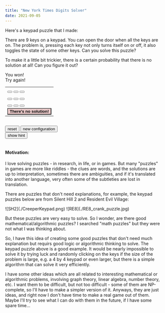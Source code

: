 ```yaml
---
title: "New York Times Digits Solver"
date: 2021-09-05
---
```

<script src="https://yjian012.github.io/Yi-blog/scripts.js"></script>
<link rel="stylesheet" href="https://yjian012.github.io/Yi-blog/styles.css">
<link rel="stylesheet" href="./keypad.css">

  <p>Here's a keypad puzzle that I made:</p>
  <p>There are 9 keys on a keypad. You can open the door when all the keys are on. The problem is, pressing each key not only turns itself on or off, it also toggles the state of some other keys. Can you solve this puzzle?</p>
  <p>To make it a little bit trickier, there is a certain probability that there is no solution at all! Can you figure it out?</p>
<table id="keypad">
<div id="overlay" onclick="olOff()"><div id="winText">You won!</div></div>
<div id="overlay_f" onclick="olOff_f()"><div id="failText">Try again!</div></div>
    <tr>
      <td>
      <button class="key keyOff" id="key0" onclick="changeState(this)"></button>
      <button class="key keyOff" id="key1" onclick="changeState(this)"></button>
      <button class="key keyOff" id="key2" onclick="changeState(this)"></button>
      </td>
    </tr>
    <tr>
      <td>
      <button class="key keyOff" id="key3" onclick="changeState(this)"></button>
      <button class="key keyOff" id="key4" onclick="changeState(this)"></button>
      <button class="key keyOff" id="key5" onclick="changeState(this)"></button>
      </td>
    </tr>
    <tr>
      <td>
      <button class="key keyOff" id="key6" onclick="changeState(this)"></button>
      <button class="key keyOff" id="key7" onclick="changeState(this)"></button>
      <button class="key keyOff" id="key8" onclick="changeState(this)"></button>
      </td>
    </tr>
    <tr>
    <td rowspan="3" style="text-align: center;"><button onclick="noSol()" style="background: rgb(233,200,200); font-weight: bold;">There's no solution!</button></td>
    </tr>
</table>
<br />
<button onclick="reset()">reset</button>
<button onclick="newRandConf()">new configuration</button>
<div>
<button onclick="showHint()">show hint</button>
<div id="hint" style="background-color: rgba(200,200,200,0.5); display: none;">
<p></p>
<div id="sol" style="display: none;">
<button onclick="showSol()">show solution</button>
<div id="solution" style="display: none;">
<table style="border: 1px solid black;">
<tr>
  <td>&nbsp; 0 &nbsp;</td><td>&nbsp; 1 &nbsp;</td><td>&nbsp; 2 &nbsp;</td>
</tr>
<tr>
  <td>&nbsp; 3 &nbsp;</td><td>&nbsp; 4 &nbsp;</td><td>&nbsp; 5 &nbsp;</td>
</tr>
<tr>
  <td>&nbsp; 6 &nbsp;</td><td>&nbsp; 7 &nbsp;</td><td>&nbsp; 8 &nbsp;</td>
</tr>
</table>
<p></p>
</div>
</div>
</div>
</div>
<br />
<h4>Motivation:</h4>
  <p>I love solving puzzles - in research, in life, or in games. But many "puzzles" in games are more like riddles - the clues are words, and the solutions are up to interpretation, sometimes there are ambiguities, and if it's translated into another language, very often some of the subtleties are lost in translation.</p>
  <p>There are puzzles that don't need explanations, for example, the keypad puzzles below are from Silent Hill 2 and Resident Evil Village:</p>
  ![SH2](./CreeperKeypad.png)
  ![RE8](./RE8_crank_puzzle.jpg)
  <p>But these puzzles are very easy to solve. So I wonder, are there good mathematical/algorithmic puzzles? I searched "math puzzles" but they were not what I was thinking about.</p>
  <p>So, I have this idea of creating some good puzzles that don't need much explanation but requirs good logic or algorithmic thinking to solve. The keypad puzzle above is a good example. It would be nearly impossible to solve it by trying luck and randomly clicking on the keys if the size of the problem is large, e.g. a 4 by 4 keypad or even larger, but there is a simple algorithm that can solve it very efficiently.</p>
  <p>I have some other ideas which are all related to interesting mathematical or algorithmic problems, involving graph theory, linear algebra, number theory, etc. I want them to be difficult, but not too difficult - some of them are NP-complete, so I'll have to make a simpler version of it. Anyways, they are just ideas, and right now I don't have time to make a real game out of them. Maybe I'll try to see what I can do with them in the future, if I have some spare time...</p>
  
<script type="text/javascript">
/*Written by Yi Jiang, Aug 2021. All rights reserved.*/
var i;
var matrix=new Array(9);
for(i=0; i<9; i++) {
  matrix[i] = new Array(9).fill(0);
}
var initial=new Array(9).fill(0);
var valid;
var solution;
newRandConf();
function initialize_mat(){//initialize matrix to row weight 2~4
  for(i=0; i<9; i++) {
    matrix[i] = new Array(9).fill(0);
  }
  for(i=0;i<9;i++){
    matrix[i][i]=1;
    var num_eles=Math.floor(Math.random()*3+1);
    var list_eles=[];
    while(list_eles.length < num_eles){
      var r = Math.floor(Math.random() * 8);
      if(r>=i) r++;
      if(list_eles.indexOf(r) === -1) list_eles.push(r);
    }
    for(var j=0;j<num_eles;j++){
      matrix[i][list_eles[j]]=1;
    }
  }
}
function initialize_ini(){//weight of initial: 1~4
	initial=new Array(9).fill(0);
	var num_eles=Math.floor(Math.random()*4+1);
  var list_eles=[];
  while(list_eles.length < num_eles){
    var r = Math.floor(Math.random() * 8);
    if(r>=i) r++;
    if(list_eles.indexOf(r) === -1) list_eles.push(r);
  }
  for(var j=0;j<num_eles;j++){
    initial[list_eles[j]]=1;
  }
}
function reset(){
  for(i=0;i<9;i++){
  	if(initial[i]==0){
   		document.getElementById("key"+i).classList.remove("keyOn");
    	document.getElementById("key"+i).classList.add("keyOff");
    }
  	else{
   		document.getElementById("key"+i).classList.remove("keyOff");
    	document.getElementById("key"+i).classList.add("keyOn");
    }
  }
}
function newRandConf(){
  if(Math.random()<0.25){newValidConf();return;}
  olOff();
  olOff_f();
  document.getElementById("hint").style.display="none";
	document.getElementById("solution").style.display="none";
  initialize_mat();
	initialize_ini();
	for(i=0;i<9;i++){
  	if(initial[i]==0){
   		document.getElementById("key"+i).classList.remove("keyOn");
    	document.getElementById("key"+i).classList.add("keyOff");
    }
  	else{
   		document.getElementById("key"+i).classList.remove("keyOff");
    	document.getElementById("key"+i).classList.add("keyOn");
    }
  }
  solve();
}
function newValidConf(){
	//opposite of initial is a linear combinantion of rows of matrix
  //choose three to nine rows, the sum is initial
  olOff();
  olOff_f();
  document.getElementById("hint").style.display="none";
  document.getElementById("solution").style.display="none";
  initialize_mat();
  var list_rows=[];
  list_rows=[0,1,2,3,4,5,6,7,8];
  shuffle(list_rows);
  initial.fill(1);
  var j;
  for(j=0;j<list_rows.length;j++){
  	for(i=0;i<9;i++){
    	initial[i]=initial[i]^matrix[list_rows[j]][i];
    }
    var count=0;
    for(i=0;i<9;i++){
    	if(initial[i]==1) count++;
    }
    if(count<=4) break;
  }
  list_rows=list_rows.slice(0,j+1);
  /*
  var answer="";
  for(i=0;i<list_rows.length;i++){
    answer+=list_rows[i]+" ";
  }
  console.log(answer);
  */
	for(i=0;i<9;i++){
  	if(initial[i]==0){
   		document.getElementById("key"+i).classList.remove("keyOn");
    	document.getElementById("key"+i).classList.add("keyOff");
    }
  	else{
   		document.getElementById("key"+i).classList.remove("keyOff");
    	document.getElementById("key"+i).classList.add("keyOn");
    }
  }
  /*
  var debug="";
  for(i=0;i<9;i++){
  	debug="";
  	for(var j=0;j<9;j++){
    	debug=debug+matrix[i][j]+' ';
    }
    console.log(debug);
  }
  */
  solve();
}
function solve(){
  var rows=matrix.length;
  var cols=matrix[0].length;
  var matrix1=new Array(rows+1);
  for(i=0; i<rows; i++) {
    matrix1[i] = new Array(cols);
    for(var j=0;j<cols;j++){
      matrix1[i][j]=matrix[i][j];
    }
  }
  matrix1[rows] = new Array(cols);
  for(var j=0;j<cols;j++){
  	if(initial[j]==1) matrix1[rows][j]=0;
    else matrix1[rows][j]=1;
  }
  var ech=echelon(matrix1);
  if(echelon(matrix).rank==ech.rank){
  	valid=true;
    solution=ech.row_com[rows];
    solution.splice(0,1);
    solution.sort();
  }
  else valid=false;
}
function noSol(){
	if(valid==false){
  	olOn();
  }
  else olOn_f();
}
function showHint(){
	document.getElementById("hint").firstElementChild.innerText="Create a matrix and use a little bit of linear algebra.";
	document.getElementById("hint").style.display="";
  document.getElementById("sol").style.display="";
}
function showSol(){
  if(valid==false){document.getElementById("solution").getElementsByTagName("p")[0].innerText="There is no solution!"; document.getElementById("solution").style.display=""; return;}
  else{
  	var solString="The solution is {";
    for(i=0;i<solution.length;i++){
    	solString+=solution[i]+" ";
    }
    solString+="}.";
    document.getElementById("solution").getElementsByTagName("p")[0].innerText=solString;
    document.getElementById("solution").style.display="";
    return;
  }
}
function echelon(mat){
  var rows=mat.length;
  var cols=mat[0].length;
	var e_form=new Array(rows);
  for(i=0; i<rows; i++) {
    e_form[i] = new Array(cols);
    for(var j=0;j<cols;j++){
    	e_form[i][j]=mat[i][j];
    }
  }
  var row_com=new Array(9);
  for(i=0;i<rows;i++){
  	row_com[i]=[i];
  }
  var rank=0;
  var v=0;
  var h=0;
  //var repeat=0;
  while(v<rows /*&& repeat<10000*/){
    while(h<cols /*&& repeat<10000*/){
  		//repeat++;
      var p=v+1;
    	if(e_form[v][h]==0){
      	for(p=v+1;p<rows;p++){
        	if(e_form[p][h]==1){
          	for(var l=h;l<cols;l++){
            	e_form[v][l]=e_form[v][l]^e_form[p][l];//add row p to row v
            }
            row_com[v]=row_com[v].concat(row_com[p]);
            for(var t=row_com[v].length-1;t>=0;t--){
            	var s=row_com[v].indexOf(row_com[v][t]);
              if(s!=t){
              	row_com[v].splice(t,1);
                row_com[v].splice(s,1);
              	t--;
              }
            }
            break;
          }
        }
        if(p==rows){h++; continue;}
      }
      for(var j=p;j<rows;j++){
        if(e_form[j][h]==1){
          for(var l=h;l<cols;l++){
            e_form[j][l]=e_form[v][l]^e_form[j][l];//add row v to row j
          }
          row_com[j]=row_com[j].concat(row_com[v]);
          for(var t=row_com[j].length-1;t>=0;t--){
            var s=row_com[j].indexOf(row_com[j][t]);
            if(s!=t){
              row_com[j].splice(t,1);
              row_com[j].splice(s,1);
            	t--;
            }
          }
        }
      }
    	h++;
    	v++;
    }
    if(h==cols) break;
  }
  rank=v;
  return {e_form,row_com,rank};
}
function prob_check(){//test: full rank probability //result: about 1/3 (9*9,row weight 2-4)
	var count_full=0;
  //var count_nfull=0;
  for(var t=0;t<1000;t++){
  	initialize_mat();
    if(echelon(matrix).rank==matrix.length) count_full++;
    //else count_nfull++;
  }
  console.log(count_full);
  //console.log(count_nfull);
}
function prob_check2(){//test: same random configuration as above, test the probability that initial is solvable //result: about 63%
	var count_s=0;
  //var count_ns=0;
  for(var t=0;t<1000;t++){
  	initialize_mat();
    var rows=matrix.length;
    var cols=matrix[0].length;
    var matrix1=new Array(rows+1);
    for(i=0; i<rows; i++) {
      matrix1[i] = new Array(cols);
      for(var j=0;j<cols;j++){
        matrix1[i][j]=matrix[i][j];
      }
    }
    matrix1[rows] = new Array(cols).fill(1);
  	var num_eles=Math.floor(Math.random()*4+1);
    var list_eles=[];
    while(list_eles.length < num_eles){
      var r = Math.floor(Math.random() * 8);
      if(r>=i) r++;
      if(list_eles.indexOf(r) === -1) list_eles.push(r);
    }
    for(var j=0;j<num_eles;j++){
      matrix1[rows][list_eles[j]]=0;
    }
    if(echelon(matrix).rank==echelon(matrix1).rank) count_s++;
  }
  console.log(count_s);
}
function changeState(elem){
	var num=parseInt(elem.id.slice(-1));
  for(i=0;i<9;i++){
  	if(matrix[num][i]==1) toggle(document.getElementById("key"+i));
  }
  checkWin();
}
function checkWin(){
  for(i=0;i<9;i++){
  	if(document.getElementById("key"+i).classList.contains("keyOff")) return;
  }
  olOn();
  return;
}
function olOn() {
  document.getElementById("overlay").style.display = "block";
}
function olOff() {
  document.getElementById("overlay").style.display = "none";
}
function olOn_f() {
  document.getElementById("overlay_f").style.display = "block";
}
function olOff_f() {
  document.getElementById("overlay_f").style.display = "none";
}
function toggle(elem){
	if(elem.classList.contains("keyOff")){
    elem.classList.remove("keyOff");
    elem.classList.add("keyOn");
  }
  else{
    elem.classList.remove("keyOn");
    elem.classList.add("keyOff");
  }
}
function shuffle(array) {
  var currentIndex = array.length,  randomIndex;

  // While there remain elements to shuffle...
  while (currentIndex != 0) {

    // Pick a remaining element...
    randomIndex = Math.floor(Math.random() * currentIndex);
    currentIndex--;

    // And swap it with the current element.
    [array[currentIndex], array[randomIndex]] = [
      array[randomIndex], array[currentIndex]];
  }

  return array;
}
function check(){
	initialize_mat();
	var debug="";
  var result=echelon(matrix);
  //var ech=;
  for(i=0;i<matrix.length;i++){
  	var vec=new Array(matrix[0].length).fill(0);
  	debug="";
  	for(var j=0;j<matrix[0].length;j++){
    	debug=debug+result.e_form[i][j]+' ';
    }
    debug+="=rows(";
    for(var j=0;j<result.row_com[i].length;j++){
    	debug=debug+result.row_com[i][j]+' ';
      for(var k=0;k<matrix[0].length;k++){
      	vec[k]^=matrix[result.row_com[i][j]][k];
      }
    }
    debug+=") =";
    for(var j=0;j<matrix[0].length;j++){
    	debug+=vec[j]+' ';
    }
    console.log(debug);
  }
  console.log("rank="+echelon(matrix).rank);
  console.log("----------")
  for(i=0;i<9;i++){
  	debug="";
  	for(var j=0;j<9;j++){
    	debug=debug+matrix[i][j]+' ';
    }
    console.log(debug);
  }
  console.log("###########")
}
function newInvalidConf(){
	//make 8 rows. the 9th row must be a linear combination, so that it's not full rank. Problem is, if none of the other keys toggle key8, then it's impossible...
  //initial must have the "1"s in the missing rows in the row echelon form.
  valid=false;
  
}
function newRandConf_old(){
  for(i=0;i<9;i++){
    initial[i]=Math.round(Math.random());
  }
	for(i=0;i<9;i++){
  	if(initial[i]==0){
   		document.getElementById("key"+i).classList.remove("keyOn");
    	document.getElementById("key"+i).classList.add("keyOff");
    }
  	else{
   		document.getElementById("key"+i).classList.remove("keyOff");
    	document.getElementById("key"+i).classList.add("keyOn");
    }
  }
  for(i=0;i<9;i++)
  	for(var j=0;j<9;j++){
    	if(j==i) {matrix[i][j]=1;continue;}
  		matrix[i][j]=Math.round(Math.random());
    }
  /*
  var debug="";
  for(i=0;i<9;i++){
  	debug="";
  	for(var j=0;j<9;j++){
    	debug=debug+matrix[i][j]+' ';
    }
    console.log(debug);
  }
  */
}
</script>